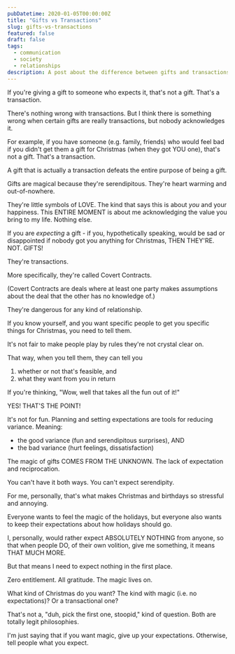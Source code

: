 ```yaml
---
pubDatetime: 2020-01-05T00:00:00Z
title: "Gifts vs Transactions"
slug: gifts-vs-transactions
featured: false
draft: false
tags:
  - communication
  - society
  - relationships
description: A post about the difference between gifts and transactions, and how expectations can ruin the magic of gift-giving.
---
```


If you're giving a gift to someone who expects it, that's not a gift. That's a transaction.

There's nothing wrong with transactions. But I think there is something wrong when certain gifts are really transactions, but nobody acknowledges it.

For example, if you have someone (e.g. family, friends) who would feel bad if you didn't get them a gift for Christmas (when they got YOU one), that's not a gift. That's a transaction.

A gift that is actually a transaction defeats the entire purpose of being a gift.

Gifts are magical because they're serendipitous. They're heart warming and out-of-nowhere.

They're little symbols of LOVE. The kind that says this is about _you_ and your happiness. This ENTIRE MOMENT is about me acknowledging the value you bring to my life. Nothing else.

If you are _expecting_ a gift - if you, hypothetically speaking, would be sad or disappointed if nobody got you anything for Christmas, THEN THEY'RE. NOT. GIFTS!

They're transactions.

More specifically, they're called Covert Contracts.

(Covert Contracts are deals where at least one party makes assumptions about the deal that the other has no knowledge of.)

They're dangerous for any kind of relationship.

If you know yourself, and you want specific people to get you specific things for Christmas, you need to tell them.

It's not fair to make people play by rules they're not crystal clear on.

That way, when you tell them, they can tell you

1. whether or not that's feasible, and
2. what they want from you in return

If you're thinking, "Wow, well that takes all the fun out of it!"

YES! THAT'S THE POINT!

It's not for fun. Planning and setting expectations are tools for reducing variance. Meaning:

- the good variance (fun and serendipitous surprises), AND
- the bad variance (hurt feelings, dissatisfaction)

The magic of gifts COMES FROM THE UNKNOWN. The lack of expectation and reciprocation.

You can't have it both ways. You can't expect serendipity.

For me, personally, that's what makes Christmas and birthdays so stressful and annoying.

Everyone wants to feel the magic of the holidays, but everyone also wants to keep their expectations about how holidays should go.

I, personally, would rather expect ABSOLUTELY NOTHING from anyone, so that when people DO, of their own volition, give me something, it means THAT MUCH MORE.

But that means I need to expect nothing in the first place.

Zero entitlement. All gratitude. The magic lives on.

What kind of Christmas do you want? The kind with magic (i.e. no expectations)? Or a transactional one?

That's not a, "duh, pick the first one, stoopid," kind of question. Both are totally legit philosophies.

I'm just saying that if you want magic, give up your expectations. Otherwise, tell people what you expect.
